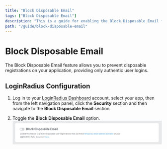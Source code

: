```yaml
---
title: "Block Disposable Email"
tags: ["Block Disposable Email"]
description: "This is a guide for enabling the Block Disposable Email feature."
path: "/guide/block-disposable-email"
---
```


# Block Disposable Email
The Block Disposable Email feature allows you to prevent disposable registrations on your application, providing only authentic user logins.

## LoginRadius Configuration

1. Log in to your [LoginRadius Dashboard](https://dashboard.loginradius.com/dashboard) account, select your app, then from the left navigation panel, click the **Security** section and then navigate to the **Block Disposable Email** section.

2. Toggle the **Block Disposable Email** option.
   ![Block Disposable](block-disposable.png "image_tooltip")
